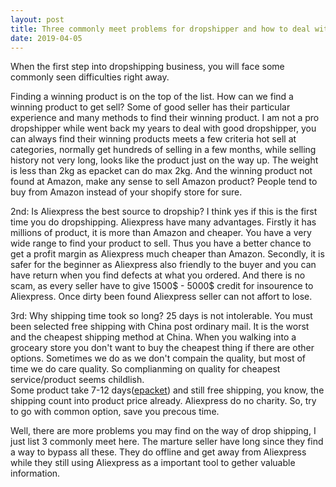 ```yaml
---
layout: post
title: Three commonly meet problems for dropshipper and how to deal with it.
date: 2019-04-05
---
```

When the first step into dropshipping business, you will face some commonly seen difficulties right away.  

Finding a winning product is on the top of the list. How can we find a winning product to get sell? Some of good  seller has their particular experience and many methods to find their winning product. I am not a pro dropshipper while went back my years to deal with good dropshipper, you can always find their winning products meets a few criteria hot sell at categories, normally get hundreds of selling in a few months, while selling history not very long, looks like the product just on the way up.  The weight is less than 2kg as epacket can do max 2kg.  And the winning product not found at Amazon, make any sense to sell Amazon product? People tend to buy from Amazon instead of your shopify store for sure.  

2nd: Is Aliexpress the best source to dropship? I think yes if this is the first time you do dropshipping. Aliexpress have many advantages. Firstly it has millions of product, it is more than Amazon and cheaper. You have a very wide range to find your product to sell. Thus you have a better chance to get a profit margin as Aliexpress much cheaper than Amazon. Secondly, it is safer for the beginner as Aliexpress also friendly to the buyer and you can have return when you find defects at what you ordered. And there is no scam, as every seller have to give 1500$ - 5000$ credit for insourence to Aliexpress. Once dirty been found Aliexpress seller can not affort to lose.  

3rd: Why shipping time took so long? 25 days is not intolerable. You must been selected free shipping with China post ordinary mail. It is the worst and the cheapest shipping method at China. When you walking into a groceary store you don't want to buy the cheapest thing if there are other options. Sometimes we do as we don't compain the quality, but most of time we do care quality. So complianming on quality for cheapest service/product seems childlish.  
Some product take 7-12 days([epacket](https://1stopdropshipping.com/blog/2019/03/1-Article-Answer-All-Question-Of-Shipping.html)) and still free shipping, you know, the shipping count into product price already. Aliexpress do no charity. So, try to go with common option, save you precous time.  

Well, there are more problems you may find on the way of drop shipping, I just list 3 commonly meet here. The marture seller have long since they find a way to bypass all these. They do offline and get away from Aliexpress while they still using Aliexpress as a important tool to gether valuable information.  
